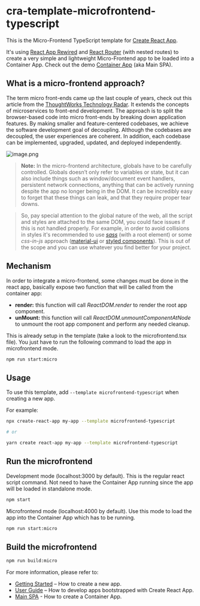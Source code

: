 # cra-template-microfrontend-typescript

This is the Micro-Frontend TypeScript template for [Create React App](https://github.com/facebook/create-react-app).

It's using [React App Rewired](https://www.npmjs.com/package/react-app-rewired) and [React Router](https://reactrouter.com/) (with nested routes) to create a very simple and lightweight Micro-Frontend app to be loaded into a Container App. Check out the demo [Container App](https://github.com/gabrielcerutti/main-spa) (aka Main SPA).

## What is a micro-frontend approach?

The term micro front-ends came up the last couple of years, check out this article from the [ThoughtWorks Technology Radar](https://www.thoughtworks.com/radar/techniques/micro-frontends). It extends the concepts of microservices to front-end development.
The approach is to split the browser-based code into micro front-ends by breaking down application features. By making smaller and feature-centered codebases, we achieve the software development goal of decoupling.
Although the codebases are decoupled, the user experiences are coherent. In addition, each codebase can be implemented, upgraded, updated, and deployed independently.

![image.png](/diagram_1.png)

> **Note:** In the micro-frontend architecture, globals have to be carefully controlled. Globals doesn’t only refer to variables or state, but it can also include things such as window/document event handlers, persistent network connections, anything that can be actively running despite the app no longer being in the DOM. It can be incredibly easy to forget that these things can leak, and that they require proper tear downs.

> So, pay special attention to the global nature of the web, all the script and styles are attached to the same DOM, you could face issues if this is not handled properly. For example, in order to avoid collisions in styles it's recommended to use [_sass_](https://create-react-app.dev/docs/adding-a-sass-stylesheet/) (with a root element) or some _css-in-js_ approach ([material-ui](https://material-ui.com/) or [styled components](https://styled-components.com/)). This is out of the scope and you can use whatever you find better for your project.

## Mechanism 

In order to integrate a micro-frontend, some changes must be done in the react app, basically expose two function that will be called from the container app:
- **render:** this function will call _ReactDOM.render_ to render the root app component.
- **unMount:** this function will call _ReactDOM.unmountComponentAtNode_ to unmount the root app component and perform any needed cleanup.

This is already setup in the template (take a look to the microfrontend.tsx file). You just have to run the following command to load the app in microfrontend mode.

```sh
npm run start:micro
```

## Usage

To use this template, add `--template microfrontend-typescript` when creating a new app.

For example:

```sh
npx create-react-app my-app --template microfrontend-typescript

# or

yarn create react-app my-app --template microfrontend-typescript
```

## Run the microfrontend

Development mode (localhost:3000 by default). This is the regular react script command. Not need to have the Container App running since the app will be loaded in standalone mode.

```sh
npm start
```

Microfrontend mode (localhost:4000 by default). Use this mode to load the app into the Container App which has to be running.

```sh
npm run start:micro
```

## Build the microfrontend

```sh
npm run build:micro
```

For more information, please refer to:

- [Getting Started](https://create-react-app.dev/docs/getting-started) – How to create a new app.
- [User Guide](https://create-react-app.dev) – How to develop apps bootstrapped with Create React App.
- [Main SPA](https://github.com/gabrielcerutti/main-spa) - How to create a Container App.
